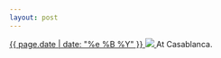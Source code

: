 ```yaml
---
layout: post
---
```


<p>
  <a href="/483">
    <time>{{ page.date | date: "%e %B %Y" }}</time>
    <img src="https://s3.amazonaws.com/life.aaronjgreenberg.com/483.jpg">
  </a>
  At Casablanca.
</p>

